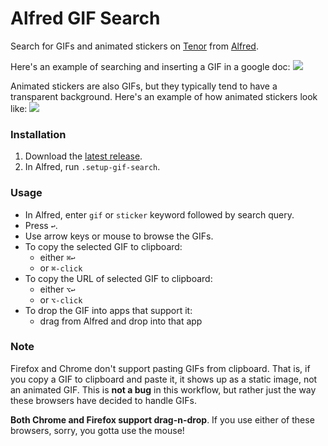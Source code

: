 # Alfred GIF Search

Search for GIFs and animated stickers on [Tenor](https://tenor.com)
from [Alfred](https://alfredapp.com).

Here's an example of searching and inserting a GIF in a google doc:
![](demo-media/alfred-gif-search-with-drag-thumbnail.gif)

Animated stickers are also GIFs, but they typically tend to have
a transparent background. Here's an example of how animated stickers look like:
![](demo-media/alfred-gif-animated-stickers.gif)

### Installation
1. Download the [latest release](https://github.com/mr-pennyworth/alfred-gif/releases/latest/download/GIF.Search.alfredworkflow).
2. In Alfred, run `.setup-gif-search`.

### Usage
- In Alfred, enter `gif` or `sticker` keyword followed by search query.
- Press `↩`.
- Use arrow keys or mouse to browse the GIFs.
- To copy the selected GIF to clipboard:
  - either `⌘↩`
  - or `⌘-click`
- To copy the URL of selected GIF to clipboard:
  - either `⌥↩`
  - or `⌥-click`
- To drop the GIF into apps that support it:
  - drag from Alfred and drop into that app

### Note
Firefox and Chrome don't support pasting GIFs from clipboard.
That is, if you copy a GIF to clipboard and paste it, it shows
up as a static image, not an animated GIF. This is **not a bug**
in this workflow, but rather just the way these browsers have
decided to handle GIFs.

**Both Chrome and Firefox support drag-n-drop**. If you use either
of these browsers, sorry, you gotta use the mouse!
